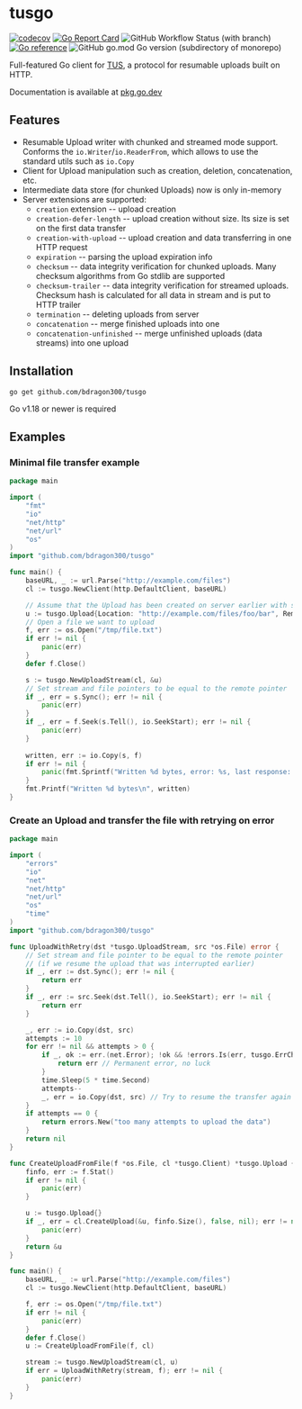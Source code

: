 # tusgo

[![codecov](https://codecov.io/gh/bdragon300/tusgo/branch/master/graph/badge.svg?token=ZLI69A7FHO)](https://codecov.io/gh/bdragon300/tusgo)
[![Go Report Card](https://goreportcard.com/badge/github.com/bdragon300/tusgo)](https://goreportcard.com/report/github.com/bdragon300/tusgo)
![GitHub Workflow Status (with branch)](https://img.shields.io/github/actions/workflow/status/bdragon300/tusgo/run-tests.yml?branch=master)
[![Go reference](https://pkg.go.dev/badge/github.com/bdragon300/tusgo)](https://pkg.go.dev/github.com/bdragon300/tusgo)
![GitHub go.mod Go version (subdirectory of monorepo)](https://img.shields.io/github/go-mod/go-version/bdragon300/tusgo)

Full-featured Go client for [TUS](https://tus.io), a protocol for resumable uploads built on HTTP.

Documentation is available at [pkg.go.dev](https://pkg.go.dev/github.com/bdragon300/tusgo)

## Features

* Resumable Upload writer with chunked and streamed mode support. Conforms the `io.Writer`/`io.ReaderFrom`, which allows 
  to use the standard utils such as `io.Copy`
* Client for Upload manipulation such as creation, deletion, concatenation, etc.
* Intermediate data store (for chunked Uploads) now is only in-memory
* Server extensions are supported:
	* `creation` extension -- upload creation
	* `creation-defer-length` -- upload creation without size. Its size is set on the first data transfer
	* `creation-with-upload` -- upload creation and data transferring in one HTTP request
	* `expiration` -- parsing the upload expiration info
	* `checksum` -- data integrity verification for chunked uploads. Many checksum algorithms from Go stdlib are
	  supported
	* `checksum-trailer` -- data integrity verification for streamed uploads. Checksum hash is calculated for all data
	  in stream and is put to HTTP trailer
	* `termination` -- deleting uploads from server
	* `concatenation` -- merge finished uploads into one
	* `concatenation-unfinished` -- merge unfinished uploads (data streams) into one upload

## Installation

```shell
go get github.com/bdragon300/tusgo
```

Go v1.18 or newer is required

## Examples

### Minimal file transfer example

```go
package main

import (
	"fmt"
	"io"
	"net/http"
	"net/url"
	"os"
)
import "github.com/bdragon300/tusgo"

func main() {
	baseURL, _ := url.Parse("http://example.com/files")
	cl := tusgo.NewClient(http.DefaultClient, baseURL)

	// Assume that the Upload has been created on server earlier with size 1KiB
	u := tusgo.Upload{Location: "http://example.com/files/foo/bar", RemoteSize: 1024 * 1024}
	// Open a file we want to upload
	f, err := os.Open("/tmp/file.txt")
	if err != nil {
		panic(err)
	}
	defer f.Close()

	s := tusgo.NewUploadStream(cl, &u)
	// Set stream and file pointers to be equal to the remote pointer
	if _, err = s.Sync(); err != nil {
		panic(err)
	}
	if _, err = f.Seek(s.Tell(), io.SeekStart); err != nil {
		panic(err)
	}
	
	written, err := io.Copy(s, f)
	if err != nil {
		panic(fmt.Sprintf("Written %d bytes, error: %s, last response: %v", written, err, s.LastResponse))
	}
	fmt.Printf("Written %d bytes\n", written)
}
```

### Create an Upload and transfer the file with retrying on error

```go
package main

import (
	"errors"
	"io"
	"net"
	"net/http"
	"net/url"
	"os"
	"time"
)
import "github.com/bdragon300/tusgo"

func UploadWithRetry(dst *tusgo.UploadStream, src *os.File) error {
	// Set stream and file pointer to be equal to the remote pointer
	// (if we resume the upload that was interrupted earlier)
	if _, err := dst.Sync(); err != nil {
		return err
	}
	if _, err := src.Seek(dst.Tell(), io.SeekStart); err != nil {
		return err
	}

	_, err := io.Copy(dst, src)
	attempts := 10
	for err != nil && attempts > 0 {
		if _, ok := err.(net.Error); !ok && !errors.Is(err, tusgo.ErrChecksumMismatch) {
			return err // Permanent error, no luck
		}
		time.Sleep(5 * time.Second)
		attempts--
		_, err = io.Copy(dst, src) // Try to resume the transfer again
	}
	if attempts == 0 {
		return errors.New("too many attempts to upload the data")
	}
	return nil
}

func CreateUploadFromFile(f *os.File, cl *tusgo.Client) *tusgo.Upload {
	finfo, err := f.Stat()
	if err != nil {
		panic(err)
	}

	u := tusgo.Upload{}
	if _, err = cl.CreateUpload(&u, finfo.Size(), false, nil); err != nil {
		panic(err)
	}
	return &u
}

func main() {
	baseURL, _ := url.Parse("http://example.com/files")
	cl := tusgo.NewClient(http.DefaultClient, baseURL)

	f, err := os.Open("/tmp/file.txt")
	if err != nil {
		panic(err)
	}
	defer f.Close()
	u := CreateUploadFromFile(f, cl)

	stream := tusgo.NewUploadStream(cl, u)
	if err = UploadWithRetry(stream, f); err != nil {
		panic(err)
	}
}
```
